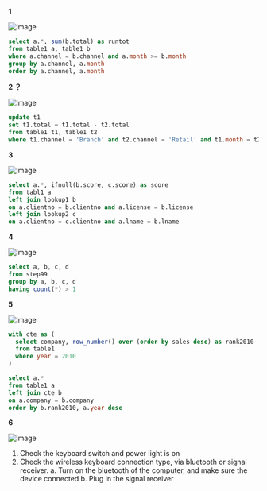 **1**

![image](https://user-images.githubusercontent.com/51500878/143318486-bcde5e00-a34b-4cd0-aa10-67809555078a.png)

```sql
select a.*, sum(b.total) as runtot
from table1 a, table1 b
where a.channel = b.channel and a.month >= b.month
group by a.channel, a.month
order by a.channel, a.month
```

**2 ？**

![image](https://user-images.githubusercontent.com/51500878/143319025-466fff67-1712-456b-9dff-9d85c53c784a.png)

```sql
update t1
set t1.total = t1.total - t2.total 
from table1 t1, table1 t2
where t1.channel = 'Branch' and t2.channel = 'Retail' and t1.month = t2.month
```


**3**

![image](https://user-images.githubusercontent.com/51500878/143320133-6cb83a53-bce4-46f7-9134-9d79070876a1.png)

```sql
select a.*, ifnull(b.score, c.score) as score
from tabl1 a
left join lookup1 b
on a.clientno = b.clientno and a.license = b.license
left join lookup2 c
on a.clientno = c.clientno and a.lname = b.lname
```


**4**

![image](https://user-images.githubusercontent.com/51500878/143320605-65026859-d9f7-44bf-9aae-25a346edee82.png)


```sql
select a, b, c, d
from step99 
group by a, b, c, d
having count(*) > 1
```

**5**

![image](https://user-images.githubusercontent.com/51500878/143320888-75e36a44-fdc9-43bb-81fc-b19d22c22c53.png)

```sql
with cte as (
  select company, row_number() over (order by sales desc) as rank2010
  from table1
  where year = 2010
)

select a.*
from table1 a
left join cte b
on a.company = b.company
order by b.rank2010, a.year desc
```

**6**

![image](https://user-images.githubusercontent.com/51500878/143321465-b0028f45-558b-4f69-baee-27ad4c439e51.png)

1. Check the keyboard switch and power light is on 
2. Check the wireless keyboard connection type, via bluetooth or signal receiver.
    a. Turn on the bluetooth of the computer, and make sure the device connected
    b. Plug in the signal receiver 


